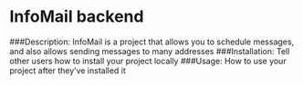 # InfoMail backend
###Description:
InfoMail is a project that allows you to schedule messages, and also allows sending messages to many addresses
###Installation:
Tell other users how to install your project locally
###Usage:
How to use your project after they’ve installed it